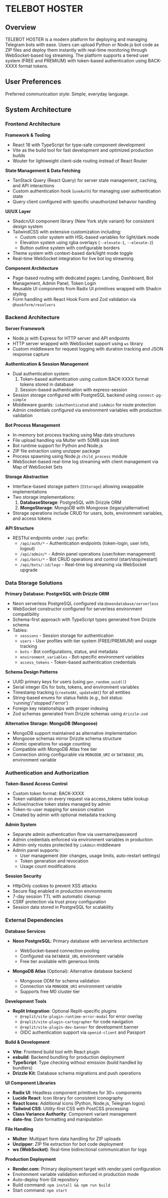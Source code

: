 # TELEBOT HOSTER

## Overview

TELEBOT HOSTER is a modern platform for deploying and managing Telegram bots with ease. Users can upload Python or Node.js bot code as ZIP files and deploy them instantly with real-time monitoring through WebSocket-based log streaming. The platform supports a tiered user system (FREE and PREMIUM) with token-based authentication using BACK-XXXX format tokens.

## User Preferences

Preferred communication style: Simple, everyday language.

## System Architecture

### Frontend Architecture

**Framework & Tooling**
- React 18 with TypeScript for type-safe component development
- Vite as the build tool for fast development and optimized production builds
- Wouter for lightweight client-side routing instead of React Router

**State Management & Data Fetching**
- TanStack Query (React Query) for server state management, caching, and API interactions
- Custom authentication hook (`useAuth`) for managing user authentication state
- Query client configured with specific unauthorized behavior handling

**UI/UX Layer**
- Shadcn/UI component library (New York style variant) for consistent design system
- TailwindCSS with extensive customization including:
  - Custom color system with HSL-based variables for light/dark mode
  - Elevation system using rgba overlays (`--elevate-1`, `--elevate-2`)
  - Button outline system with configurable borders
- Theme system with context-based dark/light mode toggle
- Real-time WebSocket integration for live bot log streaming

**Component Architecture**
- Page-based routing with dedicated pages: Landing, Dashboard, Bot Management, Admin Panel, Token Login
- Reusable UI components from Radix UI primitives wrapped with Shadcn styling
- Form handling with React Hook Form and Zod validation via `@hookform/resolvers`

### Backend Architecture

**Server Framework**
- Node.js with Express for HTTP server and API endpoints
- HTTP server wrapped with WebSocket support using `ws` library
- Custom middleware for request logging with duration tracking and JSON response capture

**Authentication & Session Management**
- Dual authentication system:
  1. Token-based authentication using custom BACK-XXXX format tokens stored in database
  2. Session-based authentication with express-session
- Session storage configured with PostgreSQL backend using `connect-pg-simple`
- Middleware guards: `isAuthenticated` and `isAdmin` for route protection
- Admin credentials configured via environment variables with production validation

**Bot Process Management**
- In-memory bot process tracking using Map data structures
- File upload handling via Multer with 50MB size limit
- Bot runtime support for Python and Node.js
- ZIP file extraction using unzipper package
- Process spawning using Node.js `child_process` module
- WebSocket-based real-time log streaming with client management via Map of WebSocket Sets

**Storage Abstraction**
- Interface-based storage pattern (`IStorage`) allowing swappable implementations
- Two storage implementations:
  1. **DatabaseStorage**: PostgreSQL with Drizzle ORM
  2. **MongoStorage**: MongoDB with Mongoose (legacy/alternative)
- Storage operations include CRUD for users, bots, environment variables, and access tokens

**API Structure**
- RESTful endpoints under `/api` prefix:
  - `/api/auth/*` - Authentication endpoints (token-login, user info, logout)
  - `/api/admin/*` - Admin panel operations (user/token management)
  - `/api/bots/*` - Bot CRUD operations and control (start/stop/restart)
  - `/api/bots/:id/logs` - Real-time log streaming via WebSocket upgrade

### Data Storage Solutions

**Primary Database: PostgreSQL with Drizzle ORM**
- Neon serverless PostgreSQL configured via `@neondatabase/serverless`
- WebSocket constructor configured for serverless environment compatibility
- Schema-first approach with TypeScript types generated from Drizzle schema
- Tables:
  - `sessions` - Session storage for authentication
  - `users` - User profiles with tier system (FREE/PREMIUM) and usage tracking
  - `bots` - Bot configurations, status, and metadata
  - `environment_variables` - Bot-specific environment variables
  - `access_tokens` - Token-based authentication credentials

**Schema Design Patterns**
- UUID primary keys for users (using `gen_random_uuid()`)
- Serial integer IDs for bots, tokens, and environment variables
- Timestamp tracking (`createdAt`, `updatedAt`) for all entities
- String-based enums for status fields (e.g., bot status: 'running'/'stopped'/'error')
- Foreign key relationships with proper indexing
- Zod schemas generated from Drizzle schemas using `drizzle-zod`

**Alternative Storage: MongoDB (Mongoose)**
- MongoDB support maintained as alternative implementation
- Mongoose schemas mirror Drizzle schema structure
- Atomic operations for usage counting
- Compatible with MongoDB Atlas free tier
- Connection string configurable via `MONGODB_URI` or `DATABASE_URL` environment variable

### Authentication and Authorization

**Token-Based Access Control**
- Custom token format: BACK-XXXX
- Token validation on every request via access_tokens table lookup
- Active/inactive token states managed by admin
- Token-to-user mapping for session creation
- Created by admin with optional metadata tracking

**Admin System**
- Separate admin authentication flow via username/password
- Admin credentials enforced via environment variables in production
- Admin-only routes protected by `isAdmin` middleware
- Admin panel supports:
  - User management (tier changes, usage limits, auto-restart settings)
  - Token generation and revocation
  - Usage count modifications

**Session Security**
- HttpOnly cookies to prevent XSS attacks
- Secure flag enabled in production environments
- 7-day session TTL with automatic cleanup
- CSRF protection via trust proxy configuration
- Session data stored in PostgreSQL for scalability

### External Dependencies

**Database Services**
- **Neon PostgreSQL**: Primary database with serverless architecture
  - WebSocket-based connection pooling
  - Configured via `DATABASE_URL` environment variable
  - Free tier available with generous limits
  
- **MongoDB Atlas** (Optional): Alternative database backend
  - Mongoose ODM for schema validation
  - Connection via `MONGODB_URI` environment variable
  - Supports free M0 cluster tier

**Development Tools**
- **Replit Integration**: Optional Replit-specific plugins
  - `@replit/vite-plugin-runtime-error-modal` for error overlay
  - `@replit/vite-plugin-cartographer` for code navigation
  - `@replit/vite-plugin-dev-banner` for development banner
  - OIDC authentication support via `openid-client` and Passport

**Build & Development**
- **Vite**: Frontend build tool with React plugin
- **esbuild**: Backend bundling for production deployment
- **TypeScript**: Type checking without emission (build handled by bundlers)
- **Drizzle Kit**: Database schema migrations and push operations

**UI Component Libraries**
- **Radix UI**: Headless component primitives for 30+ components
- **Lucide React**: Icon library for consistent iconography
- **React Icons**: Additional icons (Python, Node.js, Telegram logos)
- **Tailwind CSS**: Utility-first CSS with PostCSS processing
- **Class Variance Authority**: Component variant management
- **date-fns**: Date formatting and manipulation

**File Handling**
- **Multer**: Multipart form data handling for ZIP uploads
- **Unzipper**: ZIP file extraction for bot code deployment
- **ws (WebSocket)**: Real-time bidirectional communication for logs

**Production Deployment**
- **Render.com**: Primary deployment target with render.yaml configuration
- Environment variable validation enforced in production mode
- Auto-deploy from Git repository
- Build command: `npm install && npm run build`
- Start command: `npm start`